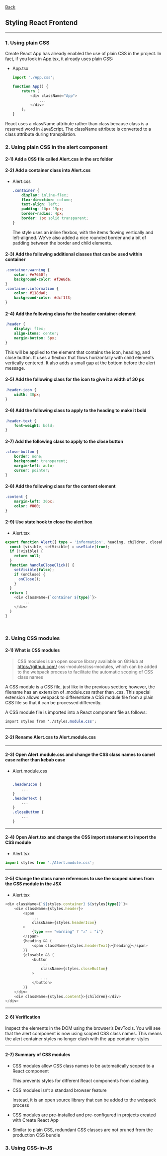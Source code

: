 [Back](README.md)

## Styling React Frontend

<hr>


### 1. Using plain CSS

Create React App has already enabled the use of plain CSS in the project. In fact, if you look in App.tsx, it already uses plain CSS:
- App.tsx
    ```typescript
    import './App.css';

    function App() {
        return (
            <div className="App">
                ...
            </div>
        );
    }
    ```


React uses a className attribute rather than class because class is a reserved word in JavaScript. The className attribute is converted to a class attribute during transpilation.
&nbsp;

### 2. Using plain CSS in the alert component

#### 2-1) Add a CSS file called Alert.css in the src folder

#### 2-2)  Add a container class into Alert.css
- Alert.css
    ```css
    .container {
        display: inline-flex;
        flex-direction: column;
        text-align: left;
        padding: 10px 15px;
        border-radius: 4px;
        border: 1px solid transparent;
    }
    ```
    The style uses an inline flexbox, with the items flowing vertically and left-aligned. We’ve also added a nice rounded border and a bit of padding between the border and child elements.




#### 2-3) Add the following additional classes that can be used within container
```css
.container.warning {
    color: #e7650f;
    background-color: #f3e8da;
}
.container.information {
    color: #118da0;
    background-color: #dcf1f3;
}
```

#### 2-4) Add the following class for the header container element
```css
.header {
    display: flex;
    align-items: center;
    margin-bottom: 5px;
}
```
This will be applied to the element that contains the icon, heading, and close button. It uses a flexbox that flows horizontally with child elements vertically centered. It also adds a small gap at the bottom before the alert message.

#### 2-5) Add the following class for the icon to give it a width of 30 px

```css
.header-icon {
    width: 30px;
}
```

#### 2-6) Add the following class to apply to the heading to make it bold
```css
.header-text {
    font-weight: bold;
}
```

#### 2-7) Add the following class to apply to the close button
```css
.close-button {
    border: none;
    background: transparent;
    margin-left: auto;
    cursor: pointer;
}
```

#### 2-8) Add the following class for the content element

```css
.content {
    margin-left: 30px;
    color: #000;
}
```

#### 2-9) Use state hook to close the alert box

- Alert.tsx
```typescript
export function Alert({ type = 'information', heading, children, closable, onClose }: Props) {
  const [visible, setVisible] = useState(true);
  if (!visible) {
    return null;
  }
  function handleCloseClick() {
    setVisible(false);
    if (onClose) {
      onClose();
    }
  }
  return (
    <div className={`container ${type}`}>
        ...
    </div>
  )
}
```

&nbsp;

### 2. Using CSS modules

#### 2-1) What is CSS modules
> CSS modules is an open source library available on GitHub at https://github.com/
css-modules/css-modules, which can be added to the webpack process to facilitate the 
automatic scoping of CSS class names


A CSS module is a CSS file, just like in the previous section; however, the filename has an extension of .module.css rather than .css. This special extension allows webpack to differentiate a CSS module file from a plain CSS file so that it can be processed differently.

A CSS module file is imported into a React component file as follows:
```css
import styles from './styles.module.css';
```
<hr>




#### 2-2) Rename Alert.css to Alert.module.css
<hr>

#### 2-3) Open Alert.module.css and change the CSS class names to camel case rather than kebab case
- Alert.module.css
    ```css

    .headerIcon {
        ...
    } 
    .headerText {
        ...
    }
    .closeButton {
        ...
    }
    ```
<hr>

#### 2-4) Open Alert.tsx and change the CSS import statement to import the CSS module
- Alert.tsx
```typescript
import styles from './Alert.module.css';
```
<hr>

#### 2-5) Change the class name references to use the scoped names from the CSS module in the JSX
- Alert.tsx
```typescript
<div className={`${styles.container} ${styles[type]}`}>
    <div className={styles.header}>
        <span
            ...
            className={styles.headerIcon}
        >
            {type === "warning" ? "⚠" : "i"}
        </span>
        {heading && (
            <span className={styles.headerText}>{heading}</span>
        )}
        {closable && (
            <button
                ...
                className={styles.closeButton}
            >
                ...
            </button>
        )}
    </div>
    <div className={styles.content}>{children}</div>
</div>
```
<hr>

#### 2-6) Verification

Inspect the elements in the DOM using the browser’s DevTools. You will see that the alert 
component is now using scoped CSS class names. This means the alert container styles no 
longer clash with the app container styles
<hr>

#### 2-7) Summary of CSS modules

- CSS modules allow CSS class names to be automatically scoped to a React component 
    
    This prevents styles for different React components from clashing.

- CSS modules isn’t a standard browser feature

    Instead, it is an open source library that can be added to the webpack process

- CSS modules are pre-installed and pre-configured in projects created with Create React App

- Similar to plain CSS, redundant CSS classes are not pruned from the production CSS bundle
&nbsp;

### 3. Using CSS-in-JS


